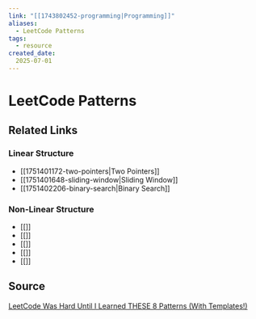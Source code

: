 ```yaml
---
link: "[[1743802452-programming|Programming]]"
aliases: 
  - LeetCode Patterns
tags:
  - resource
created_date:
  2025-07-01
---
```

# LeetCode Patterns

## Related Links
### Linear Structure
- [[1751401172-two-pointers|Two Pointers]]
- [[1751401648-sliding-window|Sliding Window]]
- [[1751402206-binary-search|Binary Search]]

### Non-Linear Structure
- [[]]
- [[]]
- [[]]
- [[]]
- [[]]

## Source
[LeetCode Was Hard Until I Learned THESE 8 Patterns (With Templates!)](https://www.youtube.com/watch?v=RYT08CaYq6A&t=194s)
